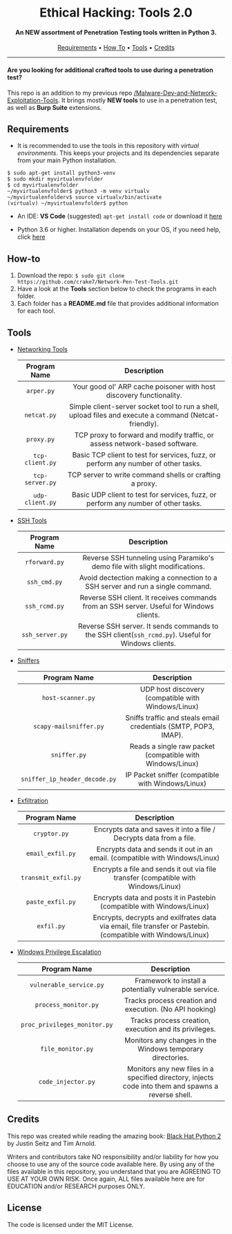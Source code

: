 <h1 align="center"> Ethical Hacking: Tools 2.0</h1>
<h4 align="center">An NEW assortment of Penetration Testing tools written in Python 3.</h4>

<p align="center">
  <a href="#Requirements">Requirements</a> •
  <a href="#How-to">How To</a> •
  <a href="#Tools">Tools</a> •
  <a href="#Credits">Credits</a>
</p>

___

<h4>Are you looking for additional crafted tools to use during a penetration test?</h4>

This repo is an addition to my previous repo [/Malware-Dev-and-Network-Exploitation-Tools](https://github.com/crake7/Malware-Dev-and-Network-Exploitation-Tools). It brings mostly **NEW tools** to use in a penetration test, as well as **Burp Suite** extensions.


## Requirements

* It is recommended to use the tools in this repository with *virtual environments*. This keeps your projects and its dependencies separate from your main Python installation.
```
$ sudo apt-get install python3-venv
$ sudo mkdir myvirtualenvfolder
$ cd myvirtualenvfolder
~/myvirtualenvfolder$ python3 -m venv virtualv
~/myvirtualenfolderv$ source virtualv/bin/activate
(virtualv) ~/myvirtualenvfolder$ python
```
* An IDE: **VS Code** (suggested) `apt-get install code` or download it [here](https://code.visualstudio.com/download)

* Python 3.6 or higher. Installation depends on your OS, if you need help, click [here](https://realpython.com/installing-python/)

## How-to

1. Download the repo: `$ sudo git clone https://github.com/crake7/Network-Pen-Test-Tools.git`
2. Have a look at the **Tools** section below to check the programs in each folder.
3. Each folder has a **README.md** file that provides additional information for each tool. 

## Tools

* [Networking Tools](/NetworkTools)

   | Program Name | Description|
   | :--------: | :---: |
   | `arper.py`| Your good ol' ARP cache poisoner with host discovery functionality. |
   | `netcat.py`| Simple client-server socket tool to run a shell, upload files and execute a command (Netcat-friendly). |
   | `proxy.py`| TCP proxy to forward and modify traffic, or assess network-based software. |
   | `tcp-client.py`| Basic TCP client to test for services, fuzz, or perform any number of other tasks. |
   | `tcp-server.py`| TCP server to write command shells or crafting a proxy. | 
   | `udp-client.py`| Basic UDP client to test for services, fuzz, or perform any number of other tasks. |

* [SSH Tools](/SSHTools)

   | Program Name | Description|
   | :--------: | :---: |
   | `rforward.py`| Reverse SSH tunneling using Paramiko's demo file with slight modifications. |
   | `ssh_cmd.py`| Avoid dectection making a connection to a SSH server and run a single command. |
   | `ssh_rcmd.py`| Reverse SSH client. It receives commands from an SSH server. Useful for Windows clients. | Paramiko | 
   | `ssh_server.py`| Reverse SSH server. It sends commands to the SSH client(`ssh_rcmd.py`). Useful for Windows clients. | 

* [Sniffers](/Sniffers)

   | Program Name | Description|
   | :--------: | :---: |
   | `host-scanner.py`| UDP host discovery (compatible with Windows/Linux) | 
   | `scapy-mailsniffer.py`| Sniffs traffic and steals email credentials (SMTP, POP3, IMAP). |
   | `sniffer.py`| Reads a single raw packet (compatible with Windows/Linux) | 
   | `sniffer_ip_header_decode.py`| IP Packet sniffer (compatible with Windows/Linux) | 

* [Exfiltration](/Exfiltration)

   | Program Name | Description|
   | :--------: | :---: |
   | `cryptor.py`| Encrypts data and saves it into a file / Decrypts data from a file. | 
   | `email_exfil.py`| Encrypts data and sends it out in an email. (compatible with Windows/Linux) | 
   | `transmit_exfil.py`| Encrypts a file and sends it out via file transfer (compatible with Windows/Linux) | 
   | `paste_exfil.py`| Encrypts data and posts it in Pastebin (compatible with Windows/Linux) |
   | `exfil.py`| Encrypts, decrypts and exilfrates data via email, file transfer or Pastebin. (compatible with Windows/Linux)  |


* [Windows Privilege Escalation](/Priv-esc)

   | Program Name | Description| 
   | :--------: | :---: | 
   | `vulnerable_service.py`| Framework to install a potentially vulnerable service. | 
   | `process_monitor.py`| Tracks process creation and execution. (No API hooking) |
   | `proc_privileges_monitor.py`| Tracks process creation, execution and its privileges. | 
   | `file_monitor.py`| Monitors any changes in the Windows temporary directories. | Pywin32 | 
   | `code_injector.py`| Monitors any new files in a specified directory, injects code into them and spawns a reverse shell. |

## Credits

This repo was created while reading the amazing book: [Black Hat Python 2](https://www.amazon.com/Black-Hat-Python-2nd-Programming/dp/1718501129/ref=sr_1_3?dchild=1&keywords=black+hat+python+2&qid=1618619206&sr=8-3) by Justin Seitz and Tim Arnold. 

Writers and contributors take NO responsibility and/or liability for how you choose to use any of the source code available here. By using any of the files available in this repository, you understand that you are AGREEING TO USE AT YOUR OWN RISK. Once again, ALL files available here are for EDUCATION and/or RESEARCH purposes ONLY.


## License

The code is licensed under the MIT License.
